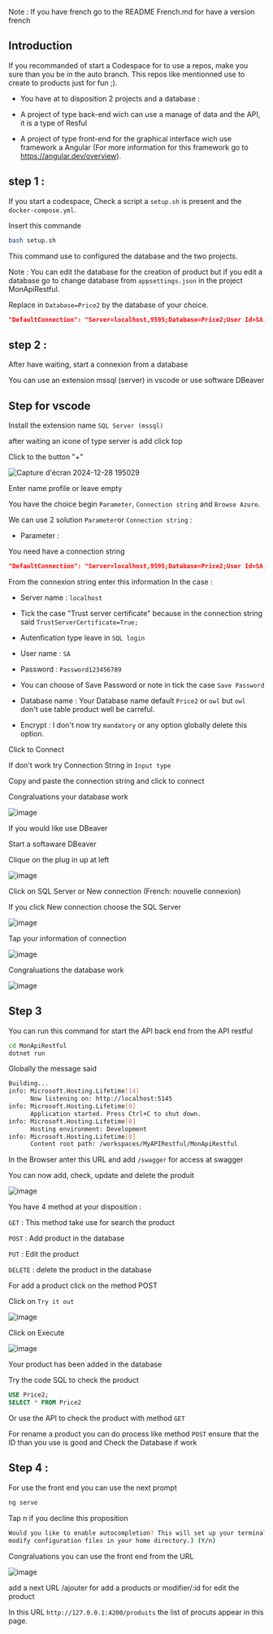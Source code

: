Note : If you have french go to the README French.md for have a version french

## Introduction

If you recommanded of start a Codespace for to use a repos, make you sure than you be in the auto branch.
This repos like mentionned use to create to products just for fun ;).

- You have at to disposition 2 projects and a database :

- A project of type back-end wich can use a manage of data and the API, it is a type of Resful

- A project of type front-end for the graphical interface wich use framework a Angular (For more information for this framework go to <a href="https://angular.dev/overview">https://angular.dev/overview)</a>.

## step 1 :

If you start a codespace, Check a script a ```setup.sh``` is present and the ```docker-compose.yml```.

Insert this commande

```bash
bash setup.sh
```
This command use to configured the database and the two projects.

Note : You can edit the database for the creation of product but if you edit a database go to change database from ``` appsettings.json ``` in the project MonApiRestful.

Replace in ```Database=Price2``` by the database of your choice.

```json
"DefaultConnection": "Server=localhost,9595;Database=Price2;User Id=SA;Password=Password123456789;Encrypt=True;TrustServerCertificate=True;"
```
## step 2 :

After have waiting, start a connexion from a database

You can use an extension mssql (server) in vscode or use software DBeaver

## Step for vscode

Install the extension name ```SQL Server (mssql) ``` 

after waiting an icone of type server is add click top

Click to the button "+"



![Capture d'écran 2024-12-28 195029](https://github.com/user-attachments/assets/59b62f59-06f8-4d00-a972-46af31eedb30)



Enter name profile or leave empty

You have the choice begin ```Parameter```, ```Connection string``` and ```Browse Azure```.

We can use 2 solution ```Parameter```or ```Connection string``` :

- Parameter :

You need have a connection string 

``` json
"DefaultConnection": "Server=localhost,9595;Database=Price2;User Id=SA;Password=Password123456789;Encrypt=True;TrustServerCertificate=True;"
```

From the connexion string enter this information In the case :

- Server name : ``` localhost ```
  
- Tick the case "Trust server certificate" because in the connection string said ``` TrustServerCertificate=True; ```
  
- Autenfication type leave in ``` SQL login ```

- User name : ``` SA ```

- Password : ``` Password123456789 ```

- You can choose of Save Password or note in tick the case ```Save Password```

- Database name : Your Database name default ```Price2``` or ```owl``` but ```owl``` don't use table product well be carreful.

- Encrypt : I don't now try ```mandatory``` or any option globally delete this option.

Click to Connect

If don't work try Connection String in ```Input type```

Copy and paste the connection string and click to connect

Congraluations your database work

![image](https://github.com/user-attachments/assets/be3f6aff-2f2c-4d0e-b5a9-a16ff4b4804d)

If you would like use DBeaver

Start a softaware DBeaver

Clique on the plug in up at left

![image](https://github.com/user-attachments/assets/03b4def6-6318-442f-812c-8645e0628a8b)

Click on SQL Server or New connection (French: nouvelle connexion)

If you click New connection choose the SQL Server

![image](https://github.com/user-attachments/assets/fad7ef65-c52a-4f62-8783-a94c94e216f8)

Tap your information of connection

![image](https://github.com/user-attachments/assets/fdd79dcb-e05e-4f55-9a0a-ee4271c1f570)

Congraluations the database work

![image](https://github.com/user-attachments/assets/2ee85012-30d6-45c1-ad16-b3a98b80fa3f)

## Step 3

You can run this command for start the API back end from the API restful

``` bash
cd MonApiRestful
dotnet run
```

Globally the message said

``` bash
Building...
info: Microsoft.Hosting.Lifetime[14]
      Now listening on: http://localhost:5145
info: Microsoft.Hosting.Lifetime[0]
      Application started. Press Ctrl+C to shut down.
info: Microsoft.Hosting.Lifetime[0]
      Hosting environment: Development
info: Microsoft.Hosting.Lifetime[0]
      Content root path: /workspaces/MyAPIRestful/MonApiRestful

```

In the Browser anter this URL and add ```/swagger``` for access at swagger

You can now add, check, update and delete the produit 

![image](https://github.com/user-attachments/assets/54d77b95-ec08-415a-ae54-719987dc4a92)

You have 4 method at your disposition :

``` GET ``` : This method take use for search the product

``` POST ``` : Add product in the database

``` PUT ``` : Edit the product

``` DELETE ``` : delete the product in the database

For add a product click on the method POST

Click on ```Try it out ```

![image](https://github.com/user-attachments/assets/c5796513-b93c-4b05-91fc-cb9b247ef6e0)


Click on Execute 


![image](https://github.com/user-attachments/assets/790800da-655c-4662-9794-14c0aa659253)

Your product has been added in the database

Try the code SQL to check the product

``` sql
USE Price2;
SELECT * FROM Price2
```
Or use the API to check the product with method ``` GET ```

For rename a product you can do process like method ``` POST ``` ensure that the ID than you use is good and Check the Database if work

## Step 4 :

For use the front end you can use the next prompt

``` bash
ng serve
```
Tap n if you decline this proposition

``` bash
Would you like to enable autocompletion? This will set up your terminal so pressing TAB while typing Angular CLI commands will show possible options and autocomplete arguments. (Enabling autocompletion will 
modify configuration files in your home directory.) (Y/n)
```

Congraluations you can use the front end from the URL <a href="http://localhost:4200/"></a>

![image](https://github.com/user-attachments/assets/cab0fc7e-ed49-4f16-a5da-cead1bf5b72f)

add a next URL /ajouter for add a products or modifier/:id for edit the product

In this URL ``` http://127.0.0.1:4200/produits ``` the list of procuts appear in this page.















